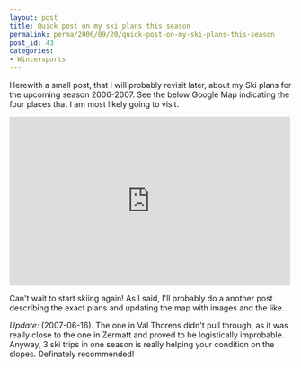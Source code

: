 ```yaml
---
layout: post
title: Quick post on my ski plans this season
permalink: perma/2006/09/20/quick-post-on-my-ski-plans-this-season
post_id: 43
categories: 
- Wintersports
---
```


Herewith a small post, that I will probably revisit later, about my Ski plans
for the upcoming season 2006-2007. See the below Google Map indicating the four
places that I am  most likely going to visit.

<iframe width="500" scrolling="no" height="300" frameborder="0" title="Skitravels" src="http://www.jilles.net/wp-content/kmz/test2.html"> &amp;lt;p&amp;gt;asdflskjdf&amp;lt;/p&amp;gt;</iframe>

Can't wait to start skiing again! As I said, I'll probably do a another post
describing the exact plans and updating the map with images and the like.

*Update:* (2007-06-16). The one in Val Thorens didn't pull through, as it was
really close to the one in Zermatt and proved to be logistically improbable.
Anyway, 3 ski trips in one season is really helping your condition on the
slopes. Definately recommended!
